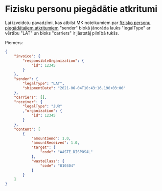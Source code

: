# Fizisku personu piegādātie atkritumi

Lai izveidotu pavadzīmi, kas atbilst MK noteikumiem par [fizisko personu piegādātajiem atkritumiem](https://likumi.lv/ta/id/321151#p26) "sender" blokā jānorāda lauks "legalType" ar vērtību "LAT" un bloks "carriers" ir jāatstāj pilnībā tukšs.

Piemērs:
```json
{
    "invoice": {
        "responsibleOrganization": {
            "id": 12345
        }
    },
    "sender": {
        "legalType": "LAT",
        "shipmentDate": "2021-06-04T10:43:16.190+03:00"
    },
    "carriers": [],
    "receiver": {
        "legalType": "JUR"
        ,"organization": {
            "id": 12345
        }
    },
    "content": [
        {
            "amountSend": 1.0,
            "amountReceived": 1.0,
            "target": {
                "code": "WASTE_DISPOSAL"
            },
            "wasteClass": {
                "code": "010304"
            }
        }
    ]
}
```
